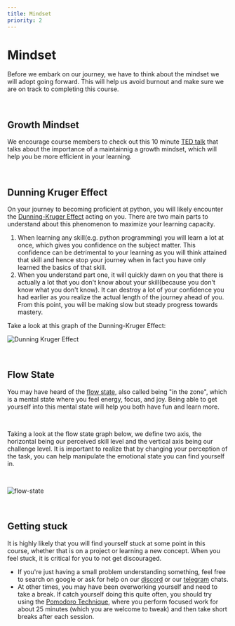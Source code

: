 ```yaml
---
title: Mindset
priority: 2
---
```


# Mindset

Before we embark on our journey, we have to think about the mindset we will adopt going forward. This will help us avoid burnout and make sure we are on track to completing this course.

<br>

## Growth Mindset

We encourage course members to check out this 10 minute [TED talk](https://www.ted.com/talks/carol_dweck_the_power_of_believing_that_you_can_improve) that talks about the importance of a maintainnig a growth mindset, which will help you be more efficient in your learning.

<br>

## Dunning Kruger Effect

On your journey to becoming proficient at python, you will likely encounter the [Dunning-Kruger Effect](https://en.wikipedia.org/wiki/Dunning%E2%80%93Kruger_effect) acting on you. There are two main parts to understand about this phenomenon to maximize your learning capacity.

1. When learning any skill(e.g. python programming) you will learn a lot at once, which gives you confidence on the subject matter. This confidence can be detrimental to your learning as you will think attained that skill and hence stop your journey when in fact you have only learned the basics of that skill.
2. When you understand part one, it will quickly dawn on you that there is actually a lot that you don't know about your skill(because you don't know what you don't know). It can destroy a lot of your confidence you had earlier as you realize the actual length of the journey ahead of you. From this point, you will be making slow but steady progress towards mastery.

Take a look at this graph of the Dunning-Kruger Effect:

![Dunning Kruger Effect](/lessons/python/basics/introduction/dunning-kruger-effect.png)

<br>

## Flow State

You may have heard of the [flow state](<https://en.wikipedia.org/wiki/Flow_(psychology)>), also called being "in the zone", which is a mental state where you feel energy, focus, and joy. Being able to get yourself into this mental state will help you both have fun and learn more.

<br>

Taking a look at the flow state graph below, we define two axis, the horizontal being our perceived skill level and the vertical axis being our challenge level. It is important to realize that by changing your perception of the task, you can help manipulate the emotional state you can find yourself in.

<br>

![flow-state](/lessons/python/basics/introduction/flow-state.png)

<br>

## Getting stuck

It is highly likely that you will find yourself stuck at some point in this course, whether that is on a project or learning a new concept. When you feel stuck, it is critical for you to not get discouraged.

- If you're just having a small problem understanding something, feel free to search on google or ask for help on our [discord](https://discord.gg/VCyyTsemyA) or our [telegram](https://t.me/+Cz6cF8j5jjJjNzAy) chats.
- At other times, you may have been overworking yourself and need to take a break. If catch yourself doing this quite often, you should try using the [Pomodoro Technique](https://en.wikipedia.org/wiki/Pomodoro_Technique), where you perform focused work for about 25 minutes (which you are welcome to tweak) and then take short breaks after each session.

